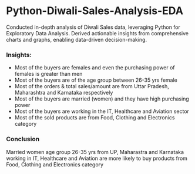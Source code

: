 # Python-Diwali-Sales-Analysis-EDA
Conducted in-depth analysis of Diwali Sales data, leveraging Python for Exploratory Data Analysis. Derived actionable insights from comprehensive charts and graphs, enabling data-driven decision-making.


### Insights:
- Most of the buyers are females and even the purchasing power of females is greater than men
- Most of the buyers are of the age group between 26-35 yrs female
- Most of the orders & total sales/amount are from Uttar Pradesh, Maharashtra and Karnataka respectively
- Most of the buyers are married (women) and they have high purchasing power
- Most of the buyers are working in the IT, Healthcare and Aviation sector
- Most of the sold products are from Food, Clothing and Electronics category

### Conclusion
Married women age group 26-35 yrs from UP, Maharastra and Karnataka working in IT, Healthcare and Aviation are more likely to buy products from Food, Clothing and Electronics category
